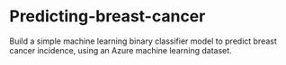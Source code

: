 # Predicting-breast-cancer

Build a simple machine learning binary classifier model to predict breast cancer incidence, using an Azure machine learning dataset.

